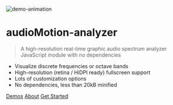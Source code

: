 ![demo-animation](demo/media/demo.gif)

# audioMotion-analyzer

> A high-resolution real-time graphic audio spectrum analyzer JavaScript module with no dependencies

- Visualize discrete frequencies or octave bands
- High-resolution (retina / HiDPI ready) fullscreen support
- Lots of customization options
- No dependencies, less than 20kB minified

[Demos](/demo/)
[About](#about)
[Get Started](#usage)